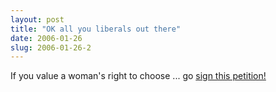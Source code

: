 ```yaml
---
layout: post
title: "OK all you liberals out there"
date: 2006-01-26
slug: 2006-01-26-2
---
```


If you value a woman&apos;s right to choose ... go  [sign this petition!](http://www.johnkerry.com/action/filibuster/) 

